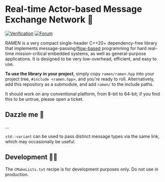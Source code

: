 # Real-time Actor-based Message Exchange Network 🍜

[![Verification](https://github.com/Zubax/ramen/actions/workflows/verification.yml/badge.svg)](https://github.com/Zubax/ramen/actions/workflows/verification.yml)
[![Forum](https://img.shields.io/discourse/https/forum.zubax.com/users.svg?color=e00000)](https://forum.zubax.com)

RAMEN is a very compact single-header C++20+ dependency-free library that implements
message-passing/[flow-based](https://en.wikipedia.org/wiki/Flow-based_programming)
programming for hard real-time mission-critical embedded systems, as well as general-purpose applications.
It is designed to be very low-overhead, efficient, and easy to use.

**To use the library in your project**, simply copy `ramen/ramen.hpp` into your project tree, `#include <ramen.hpp>`,
and you're ready to roll. Alternatively, add this repository as a submodule, and add `ramen/` to the include paths.

It should work on any conventional platform, from 8-bit to 64-bit; if you find this to be untrue, please open a ticket.

## Dazzle me 🤯

...

`std::variant` can be used to pass distinct message types via the same link, which may occasionally be useful.

## Development 🧑‍💻

The `CMakeLists.txt` recipe is for development purposes only. Do not use in production.
